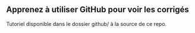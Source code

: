 ## Apprenez à utiliser GitHub pour voir les corrigés

Tutoriel disponible dans le dossier github/ à la source de ce repo.